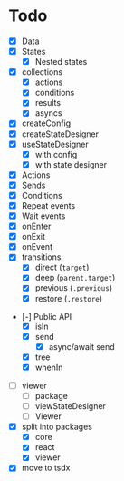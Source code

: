# Todo

- [x] Data
- [x] States
  - [x] Nested states
- [x] collections
  - [x] actions
  - [x] conditions
  - [x] results
  - [x] asyncs
- [x] createConfig
- [x] createStateDesigner
- [x] useStateDesigner
  - [x] with config
  - [x] with state designer
- [x] Actions
- [x] Sends
- [x] Conditions
- [x] Repeat events
- [x] Wait events
- [x] onEnter
- [x] onExit
- [x] onEvent
- [x] transitions
  - [x] direct (`target`)
  - [x] deep (`parent.target`)
  - [x] previous (`.previous`)
  - [x] restore (`.restore`)
- [-] Public API
  - [x] isIn
  - [x] send
    - [x] async/await send
  - [x] tree
  - [x] whenIn
- [ ] viewer
  - [ ] package
  - [ ] viewStateDesigner
  - [ ] Viewer
- [x] split into packages
  - [x] core
  - [x] react
  - [x] viewer
- [x] move to tsdx
